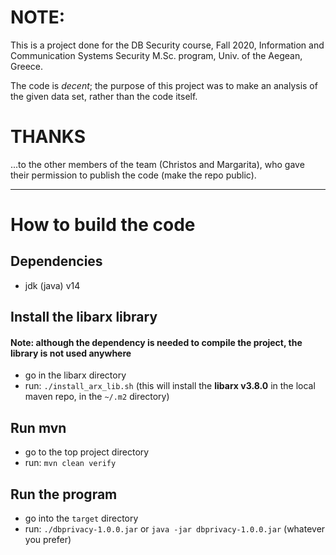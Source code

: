 # NOTE: 
This is a project done for the DB Security course, Fall 2020, Information and Communication Systems Security M.Sc. program, Univ. of the Aegean, Greece.
  
The code is *decent*; the purpose of this project was to make an analysis of the given data set, rather than the code itself. 

# THANKS 
...to the other members of the team (Christos and Margarita), who gave their permission to publish the code (make the repo public).
  
***
  
# How to build the code

## Dependencies
- jdk (java) v14 

## Install the libarx library
#### Note: although the dependency is needed to compile the project, the library is not used anywhere
- go in the libarx directory
- run: `./install_arx_lib.sh` (this will install the **libarx v3.8.0** in the local maven repo, in the `~/.m2` directory)

## Run mvn
- go to the top project directory
- run:  `mvn clean verify`

## Run the program
- go into the `target` directory
- run: `./dbprivacy-1.0.0.jar` or `java -jar dbprivacy-1.0.0.jar` (whatever you prefer)

